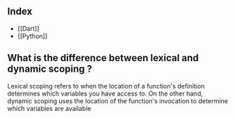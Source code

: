 
## Index
- [[Dart]]
- [[Python]]


## What is the difference between lexical and dynamic scoping ?

Lexical scoping refers to when the location of a function's definition determines which variables you have access to. On the other hand, dynamic scoping uses the location of the function's invocation to determine which variables are available

